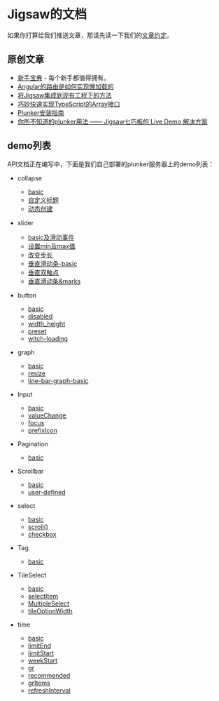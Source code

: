 
# Jigsaw的文档

如果你打算给我们推送文章，那请先读一下我们的[文章约定](artical-spec.md)。

## 原创文章
- [新手宝典](tourist/index.md) - 每个新手都值得拥有。
- [Angular的路由是如何实现懒加载的](how-router-achive-lazy-load/index.md)
- [将Jigsaw集成到现有工程下的方法](integrate-your-project-with-jigsaw/index.md)
- [巧妙快速实现TypeScript的Array<T>接口](implement-interface-array-of-typescript/index.md)
- [Plunker安装指南](how-to-deploy-your-own-plunker-site/index.md)
- [你所不知道的plunker用法 —— Jigsaw七巧板的 Live Demo 解决方案](the-usage-of-plunker-that-you-do-not-know/index.md)

## demo列表
API文档正在编写中，下面是我们自己部署的plunker服务器上的demo列表：

- collapse
    - [basic](http://rdk.zte.com.cn:8000/edit/pDe6r1kh4NN3zZTM7KKr?p=preview)
    - [自定义标题](http://rdk.zte.com.cn:8000/edit/fenV9N5IZwJD0EwTTUMl?p=preview)
    - [动态创建](http://rdk.zte.com.cn:8000/edit/ehxRReWGNwbLlQLVCiC1?p=preview)

- slider
	- [basic及滑动事件](http://rdk.zte.com.cn:8000/edit/KyHB0yVEbxt3zamKcAHn?p=preview)
	- [设置min及max值](http://rdk.zte.com.cn:8000/edit/EL0MjtTtDDcoHYmRVJkH?p=preview)
	- [改变步长](http://rdk.zte.com.cn:8000/edit/UEBkfqynexq07IiS7pyj?p=preview)
	- [垂直滑动条-basic](http://rdk.zte.com.cn:8000/edit/zsHvYyAC1SBCgh3GI1JK?p=preview)
	- [垂直双触点](http://rdk.zte.com.cn:8000/edit/UKsRHaMbbyJtJP3NpnF2?p=preview)
	- [垂直滑动条&marks](http://rdk.zte.com.cn:8000/edit/cZDnVZDEAyJYqj80feAO?p=preview)

- button
	- [basic](http://rdk.zte.com.cn:8000/edit/uCERngeuVX3CUlw3kp31?p=preview)
	- [disabled](http://rdk.zte.com.cn:8000/edit/Kr12W9Uh9tlz2HtH935L?p=preview)
	- [width_height]( http://rdk.zte.com.cn:8000/edit/IfcRLRsfvHyvrOwCVKMm?p=preview)
	- [preset](http://rdk.zte.com.cn:8000/edit/P98esKzg3YFe6UnsGInD?p=preview)
	- [witch-loading](http://rdk.zte.com.cn:8000/edit/q8Pk0TgvLVAq0yJDWqr2?p=preview)

- graph
	- [basic](http://rdk.zte.com.cn:8000/edit/PMKydwnzhjCJDBaPur2P?p=preview)
	- [resize](http://rdk.zte.com.cn:8000/edit/hVMottkKcKyzbRAke5cq?p=preview)
	- [line-bar-graph-basic](http://rdk.zte.com.cn:8000/edit/DjZ6i8RbbN5fZYoarGNu?p=preview)

- Input
	- [basic](http://rdk.zte.com.cn:8000/edit/bc0jU63qSlV0K9mtz6xt?p=preview)
	- [valueChange](http://rdk.zte.com.cn:8000/edit/z537vpOozauJltTdcz8q?p=preview)
	- [focus](http://rdk.zte.com.cn:8000/edit/j3ACh3jNhd0Fp6CTRzuG?p=preview)
	- [prefixIcon](http://rdk.zte.com.cn:8000/edit/FMkx8tq0wXzS92PooU2Y?p=preview)

- Pagination
	- [basic](http://rdk.zte.com.cn:8000/edit/aenZE0Q2lmCvSLNkEATE?p=preview)

- Scrollbar
	- [basic](http://rdk.zte.com.cn:8000/edit/GTPMwwc8qXnwfN8qUAXF?p=preview)
	- [user-defined](http://rdk.zte.com.cn:8000/edit/RnRhP13G4qZo3OUA2Xbl?p=preview)

- select
	- [basic](http://rdk.zte.com.cn:8000/edit/myUrz60Z7Tv6PfY7YVel?p=preview)
	- [scroll()](http://rdk.zte.com.cn:8000/edit/e9rGqYFBzOktrfLHWg4X?p=preview)
	- [checkbox](http://rdk.zte.com.cn:8000/edit/DZwKWFEaIKPx5zzF64lD?p=preview)

- Tag
	- [basic](http://rdk.zte.com.cn:8000/edit/o8iOF9cI3KhrzsscLggo?p=preview)

- TileSelect
	- [basic](http://rdk.zte.com.cn:8000/edit/rkjPjBDNFumDcJOR5pYc?p=preview)
	- [selectItem](http://rdk.zte.com.cn:8000/edit/LbPS3oBbbuStRea7olhj?p=preview)
	- [MultipleSelect](http://rdk.zte.com.cn:8000/edit/7EAE5ee00hmSLFF3G92k?p=preview)
	- [tileOptionWidth](http://rdk.zte.com.cn:8000/edit/nuboT66qHgunP8NGflGG?p=preview)

- time
	- [basic](http://rdk.zte.com.cn:8000/edit/zUYmTJweAKipiJiDNuHC?p=preview)
	- [limitEnd](http://rdk.zte.com.cn:8000/edit/kape2bxqpUW3aY9E4Jyf?p=preview)
	- [limitStart](http://rdk.zte.com.cn:8000/edit/9QpvYUMYceHLbZLItCnB?p=preview)
	- [weekStart](http://rdk.zte.com.cn:8000/edit/IgKjviHc1cORYtnfY0CR?p=preview)
	- [gr](http://rdk.zte.com.cn:8000/edit/dujVuqQKqyupzEuvju9n?p=preview)
	- [recommended](http://rdk.zte.com.cn:8000/edit/GdeiF0a8zZHZfA5JNtv5?p=preview)
	- [grItems](http://rdk.zte.com.cn:8000/edit/15mHHkkh064HZenIehaw?p=preview)
	- [refreshInterval](http://rdk.zte.com.cn:8000/edit/CRJtutYfTSQmdFxN2JkC?p=preview)

